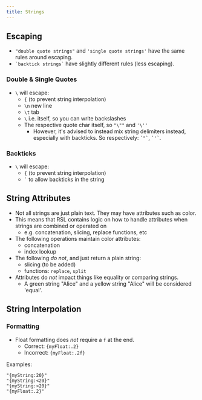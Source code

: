 ```yaml
---
title: Strings
---
```


## Escaping

- `"double quote strings"` and `'single quote strings'` have the same rules around escaping.
- `` `backtick strings` `` have slightly different rules (less escaping).

### Double & Single Quotes

- `\` will escape:
    - `{` (to prevent string interpolation)
    - `\n` new line
    - `\t` tab
    - `\` i.e. itself, so you can write backslashes
    - The respective quote char itself, so `"\""` and `'\''`
        - However, it's advised to instead mix string delimiters instead, especially with backticks. So respectively: `` `"` ``, `` `'` ``.

### Backticks

- `\` will escape:
    - `{` (to prevent string interpolation)
    - `` ` `` to allow backticks in the string

## String Attributes

- Not all strings are just plain text. They may have attributes such as color.
- This means that RSL contains logic on how to handle attributes when strings are combined or operated on
    - e.g. concatenation, slicing, replace functions, etc
- The following operations maintain color attributes:
    - concatenation
    - index lookup
- The following *do not*, and just return a plain string:
    - slicing (to be added)
    - functions: `replace`, `split`
- Attributes do *not* impact things like equality or comparing strings.
    - A green string "Alice" and a yellow string "Alice" will be considered 'equal'.

## String Interpolation

### Formatting

- Float formatting does *not* require a `f` at the end.
    - Correct: `{myFloat:.2}`
    - Incorrect: `{myFloat:.2f}`

Examples:

```rsl
"{myString:20}"
"{myString:<20}"
"{myString:>20}"
"{myFloat:.2}"
```
